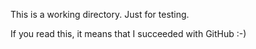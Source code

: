 This is a working directory. Just for testing.

If you read this, it means that I succeeded with GitHub :-)
